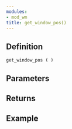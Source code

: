 ```yaml
---
modules:
- mod_wm
title: get_window_pos()
---
```


## Definition

    get_window_pos ( )

## Parameters

## Returns

## Example

```
```
